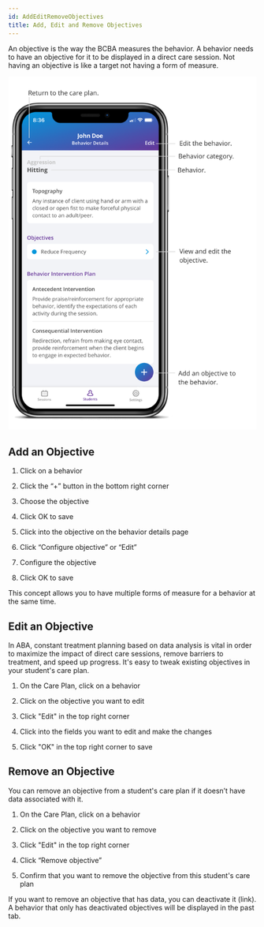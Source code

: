 ```yaml
---
id: AddEditRemoveObjectives
title: Add, Edit and Remove Objectives
---
```

An objective is the way the BCBA measures the behavior. A behavior needs to have an objective for it to be displayed in a direct care session. Not having an objective is like a target not having a form of measure.  

<img src="/img/BehaviorDetails.png" width="650"/>

## Add an Objective 

1. Click on a behavior 

2. Click the “+” button in the bottom right corner 

3. Choose the objective 

4. Click OK to save 

5. Click into the objective on the behavior details page 

6. Click “Configure objective” or “Edit” 

7. Configure the objective 

8. Click OK to save 

This concept allows you to have multiple forms of measure for a behavior at the same time.  

## Edit an Objective  

In ABA, constant treatment planning based on data analysis is vital in order to maximize the impact of direct care sessions, remove barriers to treatment, and speed up progress. It's easy to tweak existing objectives in your student's care plan. 

1. On the Care Plan, click on a behavior 

2. Click on the objective you want to edit 

3. Click "Edit" in the top right corner 

4. Click into the fields you want to edit and make the changes 

5. Click "OK" in the top right corner to save 

## Remove an Objective 

You can remove an objective from a student's care plan if it doesn’t have data associated with it. 

1. On the Care Plan, click on a behavior 

2. Click on the objective you want to remove 

3. Click "Edit" in the top right corner 

4. Click “Remove objective” 

5. Confirm that you want to remove the objective from this student's care plan 

If you want to remove an objective that has data, you can deactivate it (link). A behavior that only has deactivated objectives will be displayed in the past tab. 